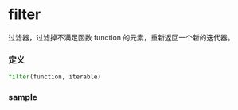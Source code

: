 # filter
过滤器，过滤掉不满足函数 function 的元素，重新返回一个新的迭代器。

### 定义
```python
filter(function, iterable)
```


### sample
```python
```














